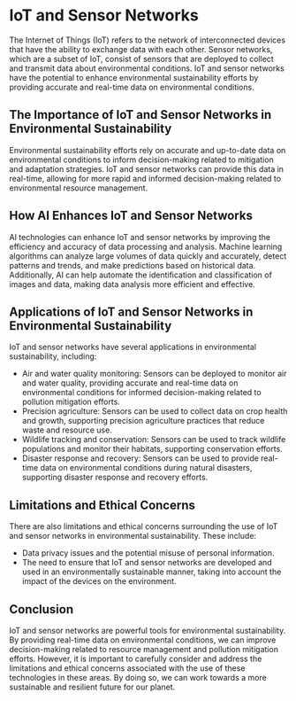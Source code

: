 IoT and Sensor Networks
=============================================================================================

The Internet of Things (IoT) refers to the network of interconnected devices that have the ability to exchange data with each other. Sensor networks, which are a subset of IoT, consist of sensors that are deployed to collect and transmit data about environmental conditions. IoT and sensor networks have the potential to enhance environmental sustainability efforts by providing accurate and real-time data on environmental conditions.

The Importance of IoT and Sensor Networks in Environmental Sustainability
-------------------------------------------------------------------------

Environmental sustainability efforts rely on accurate and up-to-date data on environmental conditions to inform decision-making related to mitigation and adaptation strategies. IoT and sensor networks can provide this data in real-time, allowing for more rapid and informed decision-making related to environmental resource management.

How AI Enhances IoT and Sensor Networks
---------------------------------------

AI technologies can enhance IoT and sensor networks by improving the efficiency and accuracy of data processing and analysis. Machine learning algorithms can analyze large volumes of data quickly and accurately, detect patterns and trends, and make predictions based on historical data. Additionally, AI can help automate the identification and classification of images and data, making data analysis more efficient and effective.

Applications of IoT and Sensor Networks in Environmental Sustainability
-----------------------------------------------------------------------

IoT and sensor networks have several applications in environmental sustainability, including:

* Air and water quality monitoring: Sensors can be deployed to monitor air and water quality, providing accurate and real-time data on environmental conditions for informed decision-making related to pollution mitigation efforts.
* Precision agriculture: Sensors can be used to collect data on crop health and growth, supporting precision agriculture practices that reduce waste and resource use.
* Wildlife tracking and conservation: Sensors can be used to track wildlife populations and monitor their habitats, supporting conservation efforts.
* Disaster response and recovery: Sensors can be used to provide real-time data on environmental conditions during natural disasters, supporting disaster response and recovery efforts.

Limitations and Ethical Concerns
--------------------------------

There are also limitations and ethical concerns surrounding the use of IoT and sensor networks in environmental sustainability. These include:

* Data privacy issues and the potential misuse of personal information.
* The need to ensure that IoT and sensor networks are developed and used in an environmentally sustainable manner, taking into account the impact of the devices on the environment.

Conclusion
----------

IoT and sensor networks are powerful tools for environmental sustainability. By providing real-time data on environmental conditions, we can improve decision-making related to resource management and pollution mitigation efforts. However, it is important to carefully consider and address the limitations and ethical concerns associated with the use of these technologies in these areas. By doing so, we can work towards a more sustainable and resilient future for our planet.
